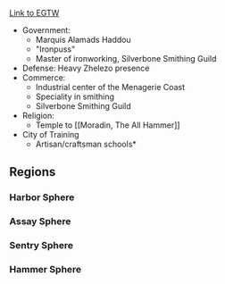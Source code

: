 [Link to EGTW](https://www.dndbeyond.com/sources/egtw/wildemount-gazetteer-menagerie-coast#PortZoon)

* Government:
	* Marquis Alamads Haddou
	* "Ironpuss"
	* Master of ironworking, Silverbone Smithing Guild
* Defense: Heavy Zhelezo presence
* Commerce:
	* Industrial center of the Menagerie Coast
	* Speciality in smithing
	* Silverbone Smithing Guild
* Religion:
	* Temple to [[Moradin, The All Hammer]] 
* City of Training
	* Artisan/craftsman schools*

## Regions

### Harbor Sphere

### Assay Sphere

### Sentry Sphere

### Hammer Sphere

